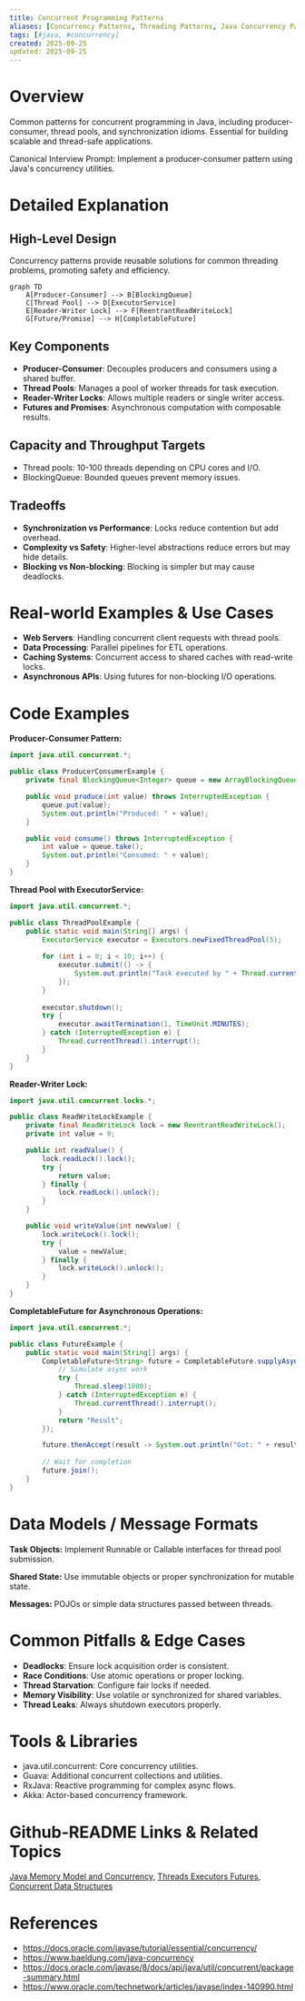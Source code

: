 ```yaml
---
title: Concurrent Programming Patterns
aliases: [Concurrency Patterns, Threading Patterns, Java Concurrency Patterns]
tags: [#java, #concurrency]
created: 2025-09-25
updated: 2025-09-25
---
```


# Overview

Common patterns for concurrent programming in Java, including producer-consumer, thread pools, and synchronization idioms. Essential for building scalable and thread-safe applications.

Canonical Interview Prompt: Implement a producer-consumer pattern using Java's concurrency utilities.

# Detailed Explanation

## High-Level Design

Concurrency patterns provide reusable solutions for common threading problems, promoting safety and efficiency.

```mermaid
graph TD
    A[Producer-Consumer] --> B[BlockingQueue]
    C[Thread Pool] --> D[ExecutorService]
    E[Reader-Writer Lock] --> F[ReentrantReadWriteLock]
    G[Future/Promise] --> H[CompletableFuture]
```

## Key Components

- **Producer-Consumer**: Decouples producers and consumers using a shared buffer.
- **Thread Pools**: Manages a pool of worker threads for task execution.
- **Reader-Writer Locks**: Allows multiple readers or single writer access.
- **Futures and Promises**: Asynchronous computation with composable results.

## Capacity and Throughput Targets

- Thread pools: 10-100 threads depending on CPU cores and I/O.
- BlockingQueue: Bounded queues prevent memory issues.

## Tradeoffs

- **Synchronization vs Performance**: Locks reduce contention but add overhead.
- **Complexity vs Safety**: Higher-level abstractions reduce errors but may hide details.
- **Blocking vs Non-blocking**: Blocking is simpler but may cause deadlocks.

# Real-world Examples & Use Cases

- **Web Servers**: Handling concurrent client requests with thread pools.
- **Data Processing**: Parallel pipelines for ETL operations.
- **Caching Systems**: Concurrent access to shared caches with read-write locks.
- **Asynchronous APIs**: Using futures for non-blocking I/O operations.

# Code Examples

**Producer-Consumer Pattern:**

```java
import java.util.concurrent.*;

public class ProducerConsumerExample {
    private final BlockingQueue<Integer> queue = new ArrayBlockingQueue<>(10);

    public void produce(int value) throws InterruptedException {
        queue.put(value);
        System.out.println("Produced: " + value);
    }

    public void consume() throws InterruptedException {
        int value = queue.take();
        System.out.println("Consumed: " + value);
    }
}
```

**Thread Pool with ExecutorService:**

```java
import java.util.concurrent.*;

public class ThreadPoolExample {
    public static void main(String[] args) {
        ExecutorService executor = Executors.newFixedThreadPool(5);
        
        for (int i = 0; i < 10; i++) {
            executor.submit(() -> {
                System.out.println("Task executed by " + Thread.currentThread().getName());
            });
        }
        
        executor.shutdown();
        try {
            executor.awaitTermination(1, TimeUnit.MINUTES);
        } catch (InterruptedException e) {
            Thread.currentThread().interrupt();
        }
    }
}
```

**Reader-Writer Lock:**

```java
import java.util.concurrent.locks.*;

public class ReadWriteLockExample {
    private final ReadWriteLock lock = new ReentrantReadWriteLock();
    private int value = 0;

    public int readValue() {
        lock.readLock().lock();
        try {
            return value;
        } finally {
            lock.readLock().unlock();
        }
    }

    public void writeValue(int newValue) {
        lock.writeLock().lock();
        try {
            value = newValue;
        } finally {
            lock.writeLock().unlock();
        }
    }
}
```

**CompletableFuture for Asynchronous Operations:**

```java
import java.util.concurrent.*;

public class FutureExample {
    public static void main(String[] args) {
        CompletableFuture<String> future = CompletableFuture.supplyAsync(() -> {
            // Simulate async work
            try {
                Thread.sleep(1000);
            } catch (InterruptedException e) {
                Thread.currentThread().interrupt();
            }
            return "Result";
        });

        future.thenAccept(result -> System.out.println("Got: " + result));
        
        // Wait for completion
        future.join();
    }
}
```

# Data Models / Message Formats

**Task Objects:** Implement Runnable or Callable interfaces for thread pool submission.

**Shared State:** Use immutable objects or proper synchronization for mutable state.

**Messages:** POJOs or simple data structures passed between threads.

# Common Pitfalls & Edge Cases

- **Deadlocks**: Ensure lock acquisition order is consistent.
- **Race Conditions**: Use atomic operations or proper locking.
- **Thread Starvation**: Configure fair locks if needed.
- **Memory Visibility**: Use volatile or synchronized for shared variables.
- **Thread Leaks**: Always shutdown executors properly.

# Tools & Libraries

- java.util.concurrent: Core concurrency utilities.
- Guava: Additional concurrent collections and utilities.
- RxJava: Reactive programming for complex async flows.
- Akka: Actor-based concurrency framework.

# Github-README Links & Related Topics

[Java Memory Model and Concurrency](../java-memory-model-and-concurrency/README.md), [Threads Executors Futures](../threads-executors-futures/README.md), [Concurrent Data Structures](../concurrent-data-structures/README.md)

# References

- https://docs.oracle.com/javase/tutorial/essential/concurrency/
- https://www.baeldung.com/java-concurrency
- https://docs.oracle.com/javase/8/docs/api/java/util/concurrent/package-summary.html
- https://www.oracle.com/technetwork/articles/javase/index-140990.html